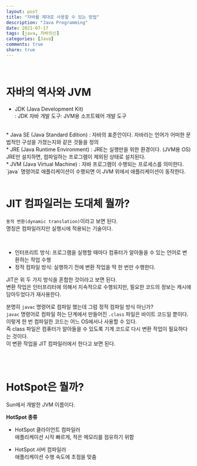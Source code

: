 ```yaml
---
layout: post  
title: "자바를 제대로 사용할 수 있는 방법"    
description: "Java Programming"  
date: 2021-07-17  
tags: [java, 자바의신]  
categories: [Java]  
comments: true  
share: true  
---  
```


<br />    

# 자바의 역사와 JVM   
* JDK (Java Development Kit)               
: JDK 자바 개발 도구: JVM용 소프트웨어 개발 도구           
<br />   
* Java SE (Java Standard Edition)       
: 자바의 표준안이다.   
자바라는 언어가 어떠한 문법적인 구성을 가졌는지와 같은 것들을 정의      
<br />  
* JRE (Java Runtime Environment)     
: JRE는 실행만을 위한 환경이다. (JVM용 OS)          
JRE만 설치하면, 컴파일하는 프로그램이 제외된 상태로 설치된다.       
<br />   
* JVM (Java Virtual Machine)   
: 자바 프로그램이 수행되는 프로세스를 의미한다.       
`java` 명령어로 애플리케이션이 수행되면 이 JVM 위에서 애플리케이션이 동작한다.        
  

<br />       
<br />            

# JIT 컴파일러는 도대체 뭘까?   
`동적 변환(dynamic translation)`이라고 보면 된다.    
명칭은 컴파일러지만 실행시에 적용되는 기술이다.    

<br />   

* 인터프리트 방식: 프로그램을 실행할 때마다 컴퓨터가 알아들을 수 있는 언어로 변환하는 작업 수행   
* 정적 컴파일 방식: 실행하기 전에 변환 작업을 딱 한 번만 수행한다.   

JIT은 위 두 가지 방식을 혼합한 것이라고 보면 된다.    
변환 작업은 인터프리터에 의해서 지속적으로 수행되지만, 필요한 코드의 정보는 캐시에 담아두었다가 재사용한다.    

분명히 `javac` 명령어로 컴파일 했는데 그럼 정적 컴파일 방식 아닌가?   
`javac` 명령어로 컴파일 하는 단계에서 만들어진 `.class` 파일은 바이트 코드일 뿐이다.     
이렇게 한 번 컴파일한 코드는 어느 OS에서나 사용할 수 있다.    
즉 class 파일은 컴퓨터가 알아들을 수 있도록 기계 코드로 다시 변환 작업이 필요하다는 것이다.    
이 변환 작업을 JIT 컴파일러에서 한다고 보면 된다.   

<br />      
<br />     

# HotSpot은 뭘까?    
Sun에서 개발한 JVM 이름이다.    


**HotSpot 종류**          
- HotSpot 클라이언트 컴파일러     
애플리케이션 시작 빠르게, 적은 메모리를 점유하기 위함     

- HotSpot 서버 컴파일러     
애플리케이션 수행 속도에 초점을 맞춤    


<br />        
<br />       





















































